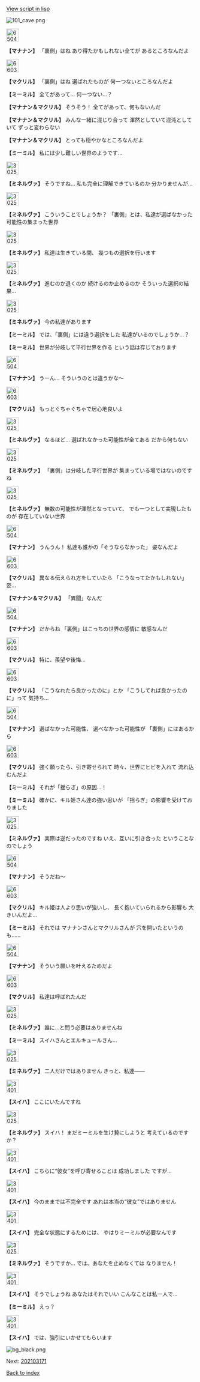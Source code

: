 [View script in lisp](../scripts/202103161.txt)

![101_cave.png](../images/backgrounds/101_cave.png)

<img src="../images/units/6504011.png" alt="6504011.png" height="34"/>

**【マナナン】**
「裏側」はね
あり得たかもしれない全てが
あるところなんだよ

<img src="../images/units/6603811.png" alt="6603811.png" height="34"/>

**【マクリル】**
「裏側」はね
選ばれたものが
何一つないところなんだよ

**【ミーミル】**
全てがあって…
何一つない…？

**【マナナン＆マクリル】**
そうそう！
全てがあって、何もないんだ

**【マナナン＆マクリル】**
みんな一緒に混じり合って
渾然としていて混沌としていて
ずっと変わらない

**【マナナン＆マクリル】**
とっても穏やかなところなんだよ

**【ミーミル】**
私には少し難しい世界のようです…

<img src="../images/units/302511.png" alt="302511.png" height="34"/>

**【ミネルヴァ】**
そうですね…
私も完全に理解できているのか
分かりませんが…

<img src="../images/units/302511.png" alt="302511.png" height="34"/>

**【ミネルヴァ】**
こういうことでしょうか？
「裏側」とは、私達が選ばなかった
可能性の集まった世界

<img src="../images/units/302511.png" alt="302511.png" height="34"/>

**【ミネルヴァ】**
私達は生きている間、
幾つもの選択を行います

<img src="../images/units/302511.png" alt="302511.png" height="34"/>

**【ミネルヴァ】**
進むのか退くのか
続けるのか止めるのか
そういった選択の結果…

<img src="../images/units/302511.png" alt="302511.png" height="34"/>

**【ミネルヴァ】**
今の私達があります

**【ミーミル】**
では、「裏側」には違う選択をした
私達がいるのでしょうか…？

**【ミーミル】**
世界が分岐して平行世界を作る
という話は存じております

<img src="../images/units/6504011.png" alt="6504011.png" height="34"/>

**【マナナン】**
うーん…
そういうのとは違うかな～

<img src="../images/units/6603811.png" alt="6603811.png" height="34"/>

**【マクリル】**
もっとぐちゃぐちゃで居心地良いよ

<img src="../images/units/302511.png" alt="302511.png" height="34"/>

**【ミネルヴァ】**
なるほど…
選ばれなかった可能性が全てある
だから何もない

<img src="../images/units/302511.png" alt="302511.png" height="34"/>

**【ミネルヴァ】**
「裏側」は分岐した平行世界が
集まっている場ではないのですね

<img src="../images/units/302511.png" alt="302511.png" height="34"/>

**【ミネルヴァ】**
無数の可能性が渾然となっていて、
でも一つとして実現したものが
存在していない世界

<img src="../images/units/6504011.png" alt="6504011.png" height="34"/>

**【マナナン】**
うんうん！
私達も誰かの「そうならなかった」
姿なんだよ

<img src="../images/units/6603811.png" alt="6603811.png" height="34"/>

**【マクリル】**
異なる伝えられ方をしていたら
「こうなってたかもしれない」姿…

**【マナナン＆マクリル】**
「異聞」なんだ

<img src="../images/units/6504011.png" alt="6504011.png" height="34"/>

**【マナナン】**
だからね
「裏側」はこっちの世界の感情に
敏感なんだ

<img src="../images/units/6603811.png" alt="6603811.png" height="34"/>

**【マクリル】**
特に、羨望や後悔…

<img src="../images/units/6603811.png" alt="6603811.png" height="34"/>

**【マクリル】**
「こうなれたら良かったのに」とか
「こうしてれば良かったのに」って
気持ち…

<img src="../images/units/6504011.png" alt="6504011.png" height="34"/>

**【マナナン】**
選ばなかった可能性、
選べなかった可能性が
「裏側」にはあるから

<img src="../images/units/6603811.png" alt="6603811.png" height="34"/>

**【マクリル】**
強く願ったら、引き寄せられて
時々、世界にヒビを入れて
流れ込むんだよ

**【ミーミル】**
それが「揺らぎ」の原因…！

**【ミーミル】**
確かに、キル姫さん達の強い思いが
「揺らぎ」の影響を受けておりました

<img src="../images/units/302511.png" alt="302511.png" height="34"/>

**【ミネルヴァ】**
実際は逆だったのですね
いえ、互いに引き合った
ということなのでしょう

<img src="../images/units/6504011.png" alt="6504011.png" height="34"/>

**【マナナン】**
そうだね～

<img src="../images/units/6603811.png" alt="6603811.png" height="34"/>

**【マクリル】**
キル姫は人より思いが強いし、
長く抱いていられるから影響も
大きいんだよ…

**【ミーミル】**
それでは
マナナンさんとマクリルさんが
穴を開いたというのも……

<img src="../images/units/6504011.png" alt="6504011.png" height="34"/>

**【マナナン】**
そういう願いを叶えるためだよ

<img src="../images/units/6603811.png" alt="6603811.png" height="34"/>

**【マクリル】**
私達は呼ばれたんだ

<img src="../images/units/302511.png" alt="302511.png" height="34"/>

**【ミネルヴァ】**
誰に…と問う必要はありませんね

**【ミーミル】**
スイハさんとエルキュールさん…

<img src="../images/units/302511.png" alt="302511.png" height="34"/>

**【ミネルヴァ】**
二人だけではありません
きっと、私達――

<img src="../images/units/3401711.png" alt="3401711.png" height="34"/>

**【スイハ】**
ここにいたんですね

<img src="../images/units/302511.png" alt="302511.png" height="34"/>

**【ミネルヴァ】**
スイハ！
まだミーミルを生け贄にしようと
考えているのですか？

<img src="../images/units/3401711.png" alt="3401711.png" height="34"/>

**【スイハ】**
こちらに“彼女”を呼び寄せることは
成功しました
ですが…

<img src="../images/units/3401711.png" alt="3401711.png" height="34"/>

**【スイハ】**
今のままでは不完全です
あれは本当の“彼女”ではありません

<img src="../images/units/3401711.png" alt="3401711.png" height="34"/>

**【スイハ】**
完全な状態にするためには、
やはりミーミルが必要なんです

<img src="../images/units/302511.png" alt="302511.png" height="34"/>

**【ミネルヴァ】**
そうですか…
では、あなたを止めなくては
なりません！

<img src="../images/units/3401711.png" alt="3401711.png" height="34"/>

**【スイハ】**
そうでしょうね
あなたはそれでいい
こんなことは私一人で…

**【ミーミル】**
えっ？

<img src="../images/units/3401711.png" alt="3401711.png" height="34"/>

**【スイハ】**
では、強引にいかせてもらいます

![bg_black.png](../images/backgrounds/bg_black.png)


Next: [202103171](202103171.md)

[Back to index](index.md)
